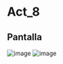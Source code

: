 # Act_8

## Pantalla
![image](https://github.com/user-attachments/assets/16be9e14-b9d6-40ab-988b-b7bcddf40811)
![image](https://github.com/user-attachments/assets/46584a10-e8f3-4815-b96a-37185a0acf50)
